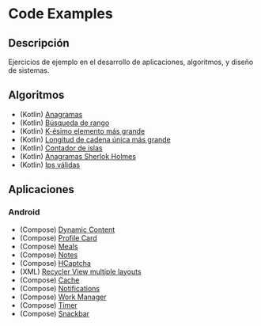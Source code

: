 # Code Examples

## Descripción

Ejercicios de ejemplo en el desarrollo de aplicaciones, algoritmos, y diseño de sistemas.

## Algoritmos

- (Kotlin) [Anagramas](https://github.com/cmg-dev-mx/Code-Examples/blob/main/Kotlin/src/main/kotlin/Anagrams.kt)
- (Kotlin) [Búsqueda de rango](https://github.com/cmg-dev-mx/Code-Examples/blob/main/Kotlin/src/main/kotlin/FirstAndLastPosition.kt)
- (Kotlin) [K-ésimo elemento más grande](https://github.com/cmg-dev-mx/Code-Examples/blob/main/Kotlin/src/main/kotlin/KthLargestElement.kt)
- (Kotlin) [Longitud de cadena única más grande](https://github.com/cmg-dev-mx/Code-Examples/blob/main/Kotlin/src/main/kotlin/LongestUniqueString.kt)
- (Kotlin) [Contador de islas](https://github.com/cmg-dev-mx/Code-Examples/blob/main/Kotlin/src/main/kotlin/Patches.kt)
- (Kotlin) [Anagramas Sherlok Holmes](https://github.com/cmg-dev-mx/Code-Examples/blob/main/Kotlin/src/main/kotlin/SherlokHolmesAnagram.kt)
- (Kotlin) [Ips válidas](https://github.com/cmg-dev-mx/Code-Examples/blob/main/Kotlin/src/main/kotlin/ValidIps.kt)

## Aplicaciones

### Android

- (Compose) [Dynamic Content](https://github.com/cmg-dev-mx/Code-Examples/tree/main/Android/Dynamic_Content)
- (Compose) [Profile Card](https://github.com/cmg-dev-mx/Code-Examples/tree/main/Android/ProfileCard)
- (Compose) [Meals](https://github.com/cmg-dev-mx/Code-Examples/tree/main/Android/Meals)
- (Compose) [Notes](https://github.com/cmg-dev-mx/Code-Examples/tree/main/Android/Notes)
- (Compose) [HCaptcha](https://github.com/cmg-dev-mx/Code-Examples/tree/main/Android/HCaptcha)
- (XML) [Recycler View multiple layouts](https://github.com/cmg-dev-mx/Code-Examples/tree/main/Android/RecyclerViewDemo)
- (Compose) [Cache](https://github.com/cmg-dev-mx/Code-Examples/tree/main/Android/Cache)
- (Compose) [Notifications](https://github.com/cmg-dev-mx/Code-Examples/tree/main/Android/SimpleNotifications)
- (Compose) [Work Manager](https://github.com/cmg-dev-mx/Code-Examples/tree/main/Android/WorkManager)
- (Compose) [Timer](https://github.com/cmg-dev-mx/Code-Examples/tree/main/Android/BroadcastTimer)
- (Compose) [Snackbar](https://github.com/cmg-dev-mx/Code-Examples/tree/main/Android/ComposeSnackbar)
